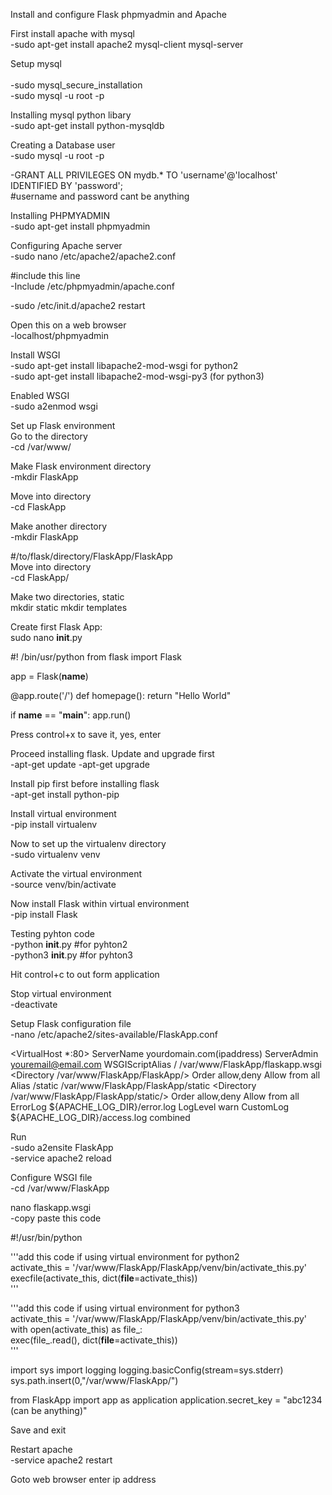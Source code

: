 
Install and configure Flask phpmyadmin and Apache

First install apache with mysql
<br>
-sudo apt-get install apache2 mysql-client mysql-server

Setup mysql<br>  
 -sudo mysql_secure_installation<br>
-sudo mysql -u root -p

Installing mysql python libary <br>
-sudo apt-get install python-mysqldb

Creating a Database user <br>
-sudo mysql -u root -p

-GRANT ALL PRIVILEGES ON mydb.* TO 'username'@'localhost' IDENTIFIED BY 'password';<br>
#username and password cant be anything

Installing PHPMYADMIN<br>
-sudo apt-get install phpmyadmin

Configuring Apache server <br>
-sudo nano /etc/apache2/apache2.conf

#include this line<br>
-Include /etc/phpmyadmin/apache.conf

-sudo /etc/init.d/apache2 restart

Open this on a web browser<br>
-localhost/phpmyadmin​

Install WSGI <br>
-sudo apt-get install libapache2-mod-wsgi for python2 <br>
-sudo apt-get install libapache2-mod-wsgi-py3 (for python3)

Enabled WSGI <br>
-sudo a2enmod wsgi

Set up Flask environment<br>
Go to the directory<br>
-cd /var/www/

Make Flask environment directory<br>
-mkdir FlaskApp

Move into directory<br>
-cd FlaskApp

Make another directory<br>
-mkdir FlaskApp

#/to/flask/directory/FlaskApp/FlaskApp<br>
Move into directory<br>
-cd FlaskApp/

Make two directories, static<br>
mkdir static
mkdir templates

Create first Flask App:<br>
sudo nano __init__.py


#! /bin/usr/python
from flask import Flask

app = Flask(__name__)

@app.route('/')
def homepage():
    return "Hello World"


if __name__ == "__main__":
    app.run()

Press control+x to save it, yes, enter<br>

Proceed installing flask. Update and upgrade first<br>
-apt-get update
-apt-get upgrade

Install pip first before installing flask<br>
-apt-get install python-pip

Install virtual environment<br>
-pip install virtualenv

Now to set up the virtualenv directory<br>
-sudo virtualenv venv

Activate the virtual environment<br>
-source venv/bin/activate

Now install Flask within virtual environment<br>
-pip install Flask

Testing pyhton code<br>
-python __init__.py #for pyhton2<br>
-python3 __init__.py #for pyhton3

Hit control+c to out form application<br>

Stop virtual environment<br>
-deactivate

Setup Flask configuration file<br>
-nano /etc/apache2/sites-available/FlaskApp.conf

<VirtualHost *:80>
                ServerName yourdomain.com(ipaddress)
                ServerAdmin youremail@email.com
                WSGIScriptAlias / /var/www/FlaskApp/flaskapp.wsgi
                <Directory /var/www/FlaskApp/FlaskApp/>
                        Order allow,deny
                        Allow from all
                </Directory>
                Alias /static /var/www/FlaskApp/FlaskApp/static
                <Directory /var/www/FlaskApp/FlaskApp/static/>
                        Order allow,deny
                        Allow from all
                </Directory>
                ErrorLog ${APACHE_LOG_DIR}/error.log
                LogLevel warn
                CustomLog ${APACHE_LOG_DIR}/access.log combined
</VirtualHost>


Run<br>
-sudo a2ensite FlaskApp<br>
-service apache2 reload

Configure WSGI file<br>
-cd /var/www/FlaskApp

nano flaskapp.wsgi<br>
-copy paste this code


#!/usr/bin/python

'''add this code if using virtual environment for python2 <br>
activate_this = '/var/www/FlaskApp/FlaskApp/venv/bin/activate_this.py'<br>
execfile(activate_this, dict(__file__=activate_this))<br>
'''<br>

'''add this code if using virtual environment for python3 <br>
activate_this = '/var/www/FlaskApp/FlaskApp/venv/bin/activate_this.py'<br>
with open(activate_this) as file_:<br>
    exec(file_.read(), dict(__file__=activate_this))<br>
'''<br>

import sys
import logging
logging.basicConfig(stream=sys.stderr)
sys.path.insert(0,"/var/www/FlaskApp/")

from FlaskApp import app as application
application.secret_key = "abc1234 (can be anything)"



Save and exit<br>

Restart apache<br>
-service apache2 restart<br>


Goto web browser enter ip address
